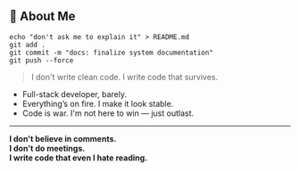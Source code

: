 ## 🧠 About Me

```pwsh
echo "don't ask me to explain it" > README.md
git add .
git commit -m "docs: finalize system documentation"
git push --force
```

> I don't write clean code. I write code that survives.

- Full-stack developer, barely.
- Everything’s on fire. I make it look stable.
- Code is war. I'm not here to win — just outlast.

---

**I don't believe in comments.** \
**I don't do meetings.** \
**I write code that even I hate reading.**
